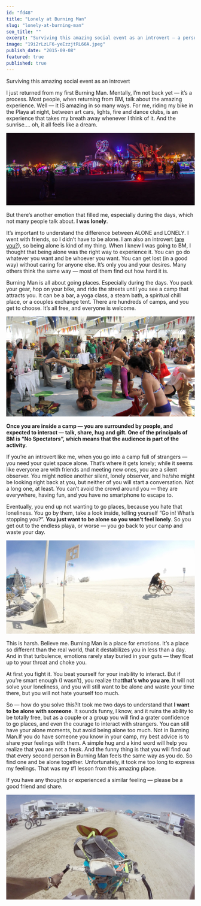 ```yaml
---
id: "fd48"
title: "Lonely at Burning Man"
slug: "lonely-at-burning-man"
seo_title: ""
excerpt: "Surviving this amazing social event as an introvert — a personal perspective."
image: "19i2rLzLF6-yeEzzjtRL66A.jpeg"
publish_date: "2015-09-08"
featured: true
published: true
---
```


Surviving this amazing social event as an introvert

I just returned from my first Burning Man. Mentally, I’m not back yet — it’s a process. Most people, when returning from BM, talk about the amazing experience. Well — it IS amazing in so many ways. For me, riding my bike in the Playa at night, between art cars, lights, fire and dance clubs, is an experience that takes my breath away whenever I think of it. And the sunrise…. oh, it all feels like a dream.

![](./19gDkRAI4i6EFCg4EcVoRQA.jpeg)

But there’s another emotion that filled me, especially during the days, which not many people talk about. **I was lonely**.

It’s important to understand the difference between ALONE and LONELY. I went with friends, so I didn’t have to be alone. I am also an introvert ([are you?](http://www.quietrev.com/the-introvert-test/)), so being alone is kind of my thing. When I knew I was going to BM, I thought that being alone was the right way to experience it. You can go do whatever you want and be whoever you want. You can get lost (in a good way) without caring for anyone else. It’s only you and your desires. Many others think the same way — most of them find out how hard it is.

Burning Man is all about going places. Especially during the days. You pack your gear, hop on your bike, and ride the streets until you see a camp that attracts you. It can be a bar, a yoga class, a steam bath, a spiritual chill place, or a couples exchange tent. There are hundreds of camps, and you get to choose. It’s all free, and everyone is welcome.

![](./1uIAYiDHcYAbcAnQVLaWOFg.jpeg)

**Once you are inside a camp — you are surrounded by people, and expected to interact — talk, share, hug and gift. One of the principals of BM is “No Spectators”, which means that the audience is part of the activity.**

If you’re an introvert like me, when you go into a camp full of strangers — you need your quiet space alone. That’s where it gets lonely; while it seems like everyone are with friends and meeting new ones, you are a silent observer. You might notice another silent, lonely observer, and he/she might be looking right back at you, but neither of you will start a conversation. Not a long one, at least. You can’t avoid the crowd around you — they are everywhere, having fun, and you have no smartphone to escape to.

Eventually, you end up not wanting to go places, because you hate that loneliness. You go by them, take a look inside, telling yourself “Go in! What’s stopping you?”. **You just want to be alone so you won’t feel lonely**. So you get out to the endless playa, or worse — you go back to your camp and waste your day.

![](./1zVuqldaleX8SBjqOZkZR3A.jpeg)

This is harsh. Believe me. Burning Man is a place for emotions. It’s a place so different than the real world, that it destabilizes you in less than a day. And in that turbulence, emotions rarely stay buried in your guts — they float up to your throat and choke you.

At first you fight it. You beat yourself for your inability to interact. But if you’re smart enough (I wasn’t), you realize that**that’s who you are**. It will not solve your loneliness, and you will still want to be alone and waste your time there, but you will not hate yourself too much.

So — how do you solve this?It took me two days to understand that **I want to be alone with someone**. It sounds funny, I know, and it ruins the ability to be totally free, but as a couple or a group you will find a grater confidence to go places, and even the courage to interact with strangers. You can still have your alone moments, but avoid being alone too much. Not in Burning Man.If you do have someone you know in your camp, my best advice is to share your feelings with them. A simple hug and a kind word will help you realize that you are not a freak. And the funny thing is that you will find out that every second person in Burning Man feels the same way as you do. So find one and be alone together. Unfortunately, it took me too long to express my feelings. That was my #1 lesson from this amazing place.

If you have any thoughts or experienced a similar feeling — please be a good friend and share.

![](./1BIFfIHUl1mR9juQZLdUrMw.jpeg)